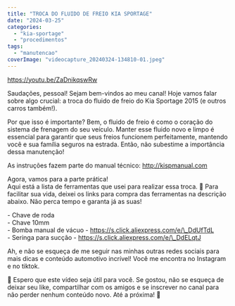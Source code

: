```yaml
---
title: "TROCA DO FLUIDO DE FREIO KIA SPORTAGE"
date: "2024-03-25"
categories: 
  - "kia-sportage"
  - "procedimentos"
tags: 
  - "manutencao"
coverImage: "videocapture_20240324-134810-01.jpeg"
---
```


<!--more-->

https://youtu.be/ZaDnikqswRw

Saudações, pessoal! Sejam bem-vindos ao meu canal! Hoje vamos falar sobre algo crucial: a troca do fluido de freio do Kia Sportage 2015 (e outros carros também!).

Por que isso é importante? Bem, o fluido de freio é como o coração do sistema de frenagem do seu veículo. Manter esse fluido novo e limpo é essencial para garantir que seus freios funcionem perfeitamente, mantendo você e sua família seguros na estrada. Então, não subestime a importância dessa manutenção!

As instruções fazem parte do manual técnico: http://kispmanual.com

Agora, vamos para a parte prática!  
Aqui está a lista de ferramentas que usei para realizar essa troca.  Para facilitar sua vida, deixei os links para compra das ferramentas na descrição abaixo. Não perca tempo e garanta já as suas!

\- Chave de roda  
\- Chave 10mm  
\- Bomba manual de vácuo - https://s.click.aliexpress.com/e/\_DdUfTdL  
\- Seringa para sucção - https://s.click.aliexpress.com/e/\_DdELqtJ

Ah, e não se esqueça de me seguir nas minhas outras redes sociais para mais dicas e conteúdo automotivo incrível! Você me encontra no Instagram e no tiktok.

 Espero que este vídeo seja útil para você. Se gostou, não se esqueça de deixar seu like, compartilhar com os amigos e se inscrever no canal para não perder nenhum conteúdo novo. Até a próxima! 
